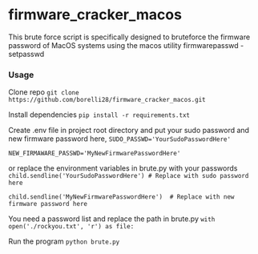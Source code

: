 # firmware_cracker_macos
This brute force script is specifically designed to bruteforce the firmware password of MacOS systems using the macos utility firmwarepasswd -setpasswd

### Usage

Clone repo
`git clone https://github.com/borelli28/firmware_cracker_macos.git`

Install dependencies
`pip install -r requirements.txt`

Create .env file in project root directory and put your sudo password and new firmware password here,
`SUDO_PASSWD='YourSudoPasswordHere'`

`NEW_FIRMAWARE_PASSWD='MyNewFirmwarePasswordHere'`

or replace the environment variables in brute.py with your passwords
`child.sendline('YourSudoPasswordHere') # Replace with sudo password here`

`child.sendline('MyNewFirmwarePasswordHere')  # Replace with new firmware password here`

You need a password list and replace the path in brute.py
`with open('./rockyou.txt', 'r') as file:`

Run the program
`python brute.py`
